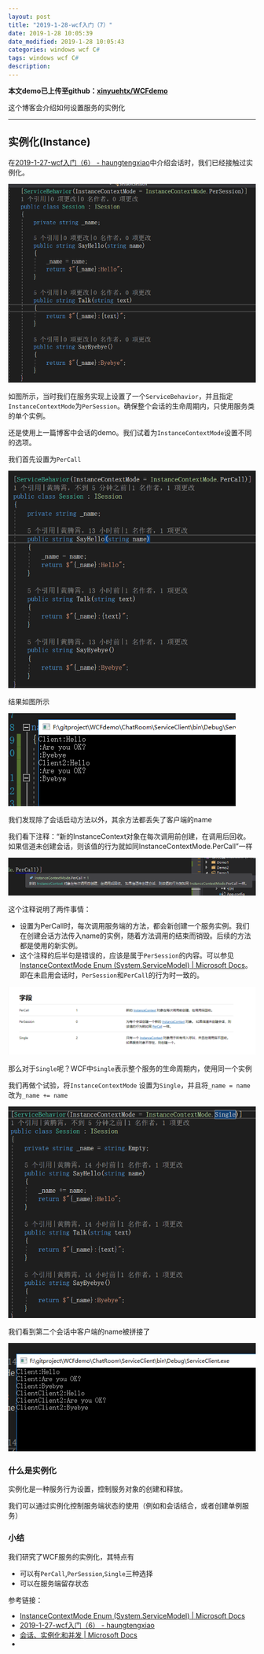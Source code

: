 ```yaml
---
layout: post
title: "2019-1-28-wcf入门（7）"
date: 2019-1-28 10:05:39
date_modified: 2019-1-28 10:05:43
categories: windows wcf C#
tags: windows wcf C#
description: 
---
```


**本文demo已上传至github：[xinyuehtx/WCFdemo](https://github.com/xinyuehtx/WCFdemo)**

这个博客会介绍如何设置服务的实例化

-----

## 实例化(Instance)

在[2019-1-27-wcf入门（6） - haungtengxiao](https://xinyuehtx.github.io/post/wcf%E5%85%A5%E9%97%A8-6.html)中介绍会话时，我们已经接触过实例化。

![1548592265170](../media/1548592265170.png)

如图所示，当时我们在服务实现上设置了一个`ServiceBehavior`，并且指定`InstanceContextMode`为`PerSession`。确保整个会话的生命周期内，只使用服务类的单个实例。

还是使用上一篇博客中会话的demo。我们试着为`InstanceContextMode`设置不同的选项。

我们首先设置为`PerCall`

![1548642285701](../media/1548642285701.png)

结果如图所示

![1548642303027](../media/1548642303027.png)

我们发现除了会话启动方法以外，其余方法都丢失了客户端的name

我们看下注释：“新的InstanceContext对象在每次调用前创建，在调用后回收。如果信道未创建会话，则该值的行为就如同InstanceContextMode.PerCall”一样

![1548642440259](../media/1548642440259.png)

这个注释说明了两件事情：

- 设置为PerCall时，每次调用服务端的方法，都会新创建一个服务实例。我们在创建会话方法传入name的实例，随着方法调用的结束而销毁。后续的方法都是使用的新实例。
- 这个注释的后半句是错误的，应该是属于`PerSession`的内容。可以参见[InstanceContextMode Enum (System.ServiceModel) | Microsoft Docs](https://docs.microsoft.com/zh-cn/dotnet/api/system.servicemodel.instancecontextmode?view=netframework-4.7.2)。即在未启用会话时，`PerSession`和`PerCall`的行为时一致的。

![1548643653770](../media/1548643653770.png)

那么对于`Single`呢？WCF中`Single`表示整个服务的生命周期内，使用同一个实例

我们再做个试验，将`InstanceContextMode` 设置为`Single`，并且将`_name = name`改为`_name += name`

![1548644222761](../media/1548644222761.png)

我们看到第二个会话中客户端的name被拼接了

![1548644379793](../media/1548644379793.png)

### 什么是实例化

实例化是一种服务行为设置，控制服务对象的创建和释放。

我们可以通过实例化控制服务端状态的使用（例如和会话结合，或者创建单例服务）

### 小结

我们研究了WCF服务的实例化，其特点有

- 可以有`PerCall`,`PerSession`,`Single`三种选择
- 可以在服务端留存状态

参考链接：

- [InstanceContextMode Enum (System.ServiceModel) | Microsoft Docs](https://docs.microsoft.com/zh-cn/dotnet/api/system.servicemodel.instancecontextmode?view=netframework-4.7.2)
- [2019-1-27-wcf入门（6） - haungtengxiao](https://xinyuehtx.github.io/post/wcf%E5%85%A5%E9%97%A8-6.html)
- [会话、实例化和并发 | Microsoft Docs](https://docs.microsoft.com/zh-cn/dotnet/framework/wcf/feature-details/sessions-instancing-and-concurrency)
- 





